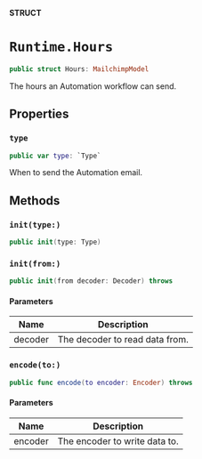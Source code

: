 **STRUCT**

# `Runtime.Hours`

```swift
public struct Hours: MailchimpModel
```

The hours an Automation workflow can send.

## Properties
### `type`

```swift
public var type: `Type`
```

When to send the Automation email.

## Methods
### `init(type:)`

```swift
public init(type: Type)
```

### `init(from:)`

```swift
public init(from decoder: Decoder) throws
```

#### Parameters

| Name | Description |
| ---- | ----------- |
| decoder | The decoder to read data from. |

### `encode(to:)`

```swift
public func encode(to encoder: Encoder) throws
```

#### Parameters

| Name | Description |
| ---- | ----------- |
| encoder | The encoder to write data to. |